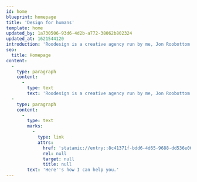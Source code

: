 ```yaml
---
id: home
blueprint: homepage
title: 'Design for humans'
template: home
updated_by: 1a730506-93d6-4d2b-a772-38062b802324
updated_at: 1621544120
introduction: 'Roodesign is a creative agency run by me, Jon Roobottom. Using human-centred design techniques, I help organisations build great products, manage happy teams and have potent ideas.'
seo:
  title: Homepage
content:
  -
    type: paragraph
    content:
      -
        type: text
        text: 'Roodesign is a creative agency run by me, Jon Roobottom. Using human-centred design techniques, I help organisations build great products, manage happy teams and have potent ideas.'
  -
    type: paragraph
    content:
      -
        type: text
        marks:
          -
            type: link
            attrs:
              href: 'statamic://entry::8c41371f-bdd6-4d65-9688-dd536e06f386'
              rel: null
              target: null
              title: null
        text: 'Here''s how I can help you.'
---
```

